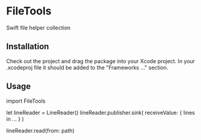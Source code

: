 # FileTools

Swift file helper collection

## Installation

Check out the project and drag the package into your Xcode project. In your .xcodeproj file it should be added to the "Frameworks ..." section.

## Usage

import FileTools

let lineReader = LineReader()
lineReader.publisher.sink(
    receiveValue: { lines in
        ...
    }
)

lineReader.read(from: path)
